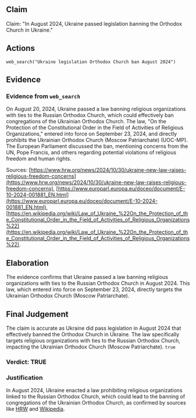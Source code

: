 ## Claim
Claim: "In August 2024, Ukraine passed legislation banning the Orthodox Church in Ukraine."

## Actions
```
web_search("Ukraine legislation Orthodox Church ban August 2024")
```

## Evidence
### Evidence from `web_search`
On August 20, 2024, Ukraine passed a law banning religious organizations with ties to the Russian Orthodox Church, which could effectively ban congregations of the Ukrainian Orthodox Church. The law, "On the Protection of the Constitutional Order in the Field of Activities of Religious Organizations," entered into force on September 23, 2024, and directly prohibits the Ukrainian Orthodox Church (Moscow Patriarchate) (UOC-MP). The European Parliament discussed the ban, mentioning concerns from the UN, Pope Francis, and others regarding potential violations of religious freedom and human rights.

Sources: [https://www.hrw.org/news/2024/10/30/ukraine-new-law-raises-religious-freedom-concerns](https://www.hrw.org/news/2024/10/30/ukraine-new-law-raises-religious-freedom-concerns), [https://www.europarl.europa.eu/doceo/document/E-10-2024-001881_EN.html](https://www.europarl.europa.eu/doceo/document/E-10-2024-001881_EN.html), [https://en.wikipedia.org/wiki/Law_of_Ukraine_%22On_the_Protection_of_the_Constitutional_Order_in_the_Field_of_Activities_of_Religious_Organizations%22](https://en.wikipedia.org/wiki/Law_of_Ukraine_%22On_the_Protection_of_the_Constitutional_Order_in_the_Field_of_Activities_of_Religious_Organizations%22).


## Elaboration
The evidence confirms that Ukraine passed a law banning religious organizations with ties to the Russian Orthodox Church in August 2024. This law, which entered into force on September 23, 2024, directly targets the Ukrainian Orthodox Church (Moscow Patriarchate).


## Final Judgement
The claim is accurate as Ukraine did pass legislation in August 2024 that effectively banned the Orthodox Church in Ukraine. The law specifically targets religious organizations with ties to the Russian Orthodox Church, impacting the Ukrainian Orthodox Church (Moscow Patriarchate). `true`


### Verdict: TRUE

### Justification
In August 2024, Ukraine enacted a law prohibiting religious organizations linked to the Russian Orthodox Church, which could lead to the banning of congregations of the Ukrainian Orthodox Church, as confirmed by sources like [HRW](https://www.hrw.org/news/2024/10/30/ukraine-new-law-raises-religious-freedom-concerns) and [Wikipedia](https://en.wikipedia.org/wiki/Law_of_Ukraine_%22On_the_Protection_of_the_Constitutional_Order_in_the_Field_of_Activities_of_Religious_Organizations%22).
